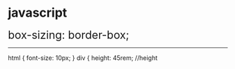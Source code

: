 # javascript


<div style="font-size: 25px;">box-sizing: border-box;</div>

------------

html {
  font-size: 10px;
}
div {
  height: 45rem; //height 
